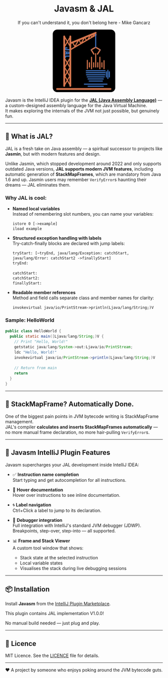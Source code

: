 <div align="center">
  <h1>Javasm & JAL</h1>
  <p>If you can't understand it, you don't belong here - Mike Gancarz</p>
  <img src="https://github.com/PeyaPeyaPeyang/Javasm/blob/main/docs/logo.svg?raw=true" alt="Javasm Logo" width="200">
</div>

Javasm is the IntelliJ IDEA plugin for the **[JAL \(Java Assembly Language)](https://github.com/PeyaPeyaPeyang/JAL)** — a custom-designed assembly language for the Java Virtual Machine.  
It makes exploring the internals of the JVM not just possible, but genuinely fun.

---

## 🚀 What is JAL?

JAL is a fresh take on Java assembly — a spiritual successor to projects like **Jasmin**, but with modern features and design.

Unlike Jasmin, which stopped development around 2022 and only supports outdated Java versions, **JAL supports modern JVM features**, including automatic generation of **StackMapFrames**, which are mandatory from Java 1.6 and up. Jasmin users may remember `VerifyError`s haunting their dreams — JAL eliminates them.

### Why JAL is cool:

- **Named local variables**  
  Instead of remembering slot numbers, you can name your variables:
  ```
  istore 0 [->example]  
  iload example
  ```
- **Structured exception handling with labels**  
  Try-catch-finally blocks are declared with jump labels:
  ```
  tryStart: [~tryEnd, java/lang/Exception: catchStart, java/lang/Error: catchStart2 ->finallyStart]  
  tryEnd:  
    
  catchStart:  
  catchStart2:  
  finallyStart:
   ```

- **Readable member references**  
  Method and field calls separate class and member names for clarity:
  ```
  invokevirtual java/io/PrintStream->println(Ljava/lang/String;)V
  ```

### Sample: HelloWorld

```java
public class HelloWorld {
  public static main([Ljava/lang/String;)V {
    // Print "Hello, World!"
    getstatic java/lang/System->out:Ljava/io/PrintStream;
    ldc "Hello, World!"
    invokevirtual java/io/PrintStream->println(Ljava/lang/String;)V
    
    // Return from main
    return
  }
}
```

---

## 🧠 StackMapFrame? Automatically Done.

One of the biggest pain points in JVM bytecode writing is StackMapFrame management.  
JAL's compiler **calculates and inserts StackMapFrames automatically** — no more manual frame declaration, no more hair-pulling `VerifyError`s.

---

## 🔌 Javasm IntelliJ Plugin Features

Javasm supercharges your JAL development inside IntelliJ IDEA:

- ✅ **Instruction name completion**  
  Start typing and get autocompletion for all instructions.

- 📄 **Hover documentation**  
  Hover over instructions to see inline documentation.

- 🌀 **Label navigation**  
  Ctrl+Click a label to jump to its declaration.

- 🐞 **Debugger integration**  
  Full integration with IntelliJ's standard JVM debugger (JDWP).  
  Breakpoints, step-over, step-into — all supported.

- 📊 **Frame and Stack Viewer**   
  A custom tool window that shows:
  - Stack state at the selected instruction
  - Local variable states
  - Visualises the stack during live debugging sessions

---

## 📦 Installation

Install **Javasm** from the [IntelliJ Plugin Marketplace](https://plugins.jetbrains.com/plugin/27944-javasm).

This plugin contains JAL implementation V1.0.0!

No manual build needed — just plug and play.

---

## 📄 Licence

MIT Licence. See the [LICENCE](./LICENCE) file for details.

---

❤️ A project by someone who enjoys poking around the JVM bytecode guts.
